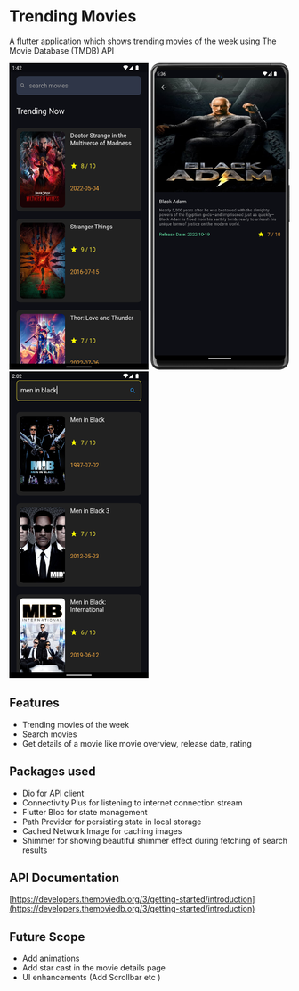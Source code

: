 # Trending Movies

A flutter application which shows trending movies of the week using The Movie Database (TMDB) API

<img alt="Home Screen" height="550" src="assets/home_screen.png" width="250"/>  <img alt="Movie Details Screen" height="550" src="assets/detail_screen.png" width="250"/>  <img alt="Search Screen" height="550" src="assets/search_screen.png" width="250"/>

## Features

- Trending movies of the week
- Search movies
- Get details of a movie like movie overview, release date, rating

## Packages used

- Dio for API client
- Connectivity Plus for listening to internet connection stream
- Flutter Bloc for state management
- Path Provider for persisting state in local storage
- Cached Network Image for caching images
- Shimmer for showing beautiful shimmer effect during fetching of search results

## API Documentation

[https://developers.themoviedb.org/3/getting-started/introduction](https://developers.themoviedb.org/3/getting-started/introduction)

## Future Scope

- Add animations
- Add star cast in the movie details page
- UI enhancements (Add Scrollbar etc ) 

